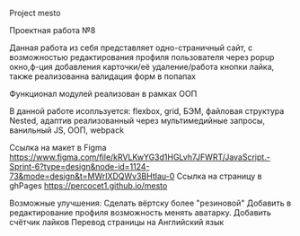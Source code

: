 Project mesto

Проектная работа №8

Данная работа из себя представляет одно-страничный сайт, с возможностью редактирования профиля пользователя через popup окно,ф-ция добавления карточки/её удаление/работа кнопки лайка, также реализованна валидация форм в попапах

Функционал модулей реализован в рамках ООП

В данной работе исопльзуется: 
flexbox, grid, БЭМ, файловая структура Nested, адаптив реализованный через мультимедийные запросы, ванильный JS, ООП, webpack

Ссылка на макет в Figma
https://www.figma.com/file/kRVLKwYG3d1HGLvh7JFWRT/JavaScript.-Sprint-6?type=design&node-id=1124-73&mode=design&t=MWrIXDQWv3BHtIau-0
Ссылка на страницу в ghPages
https://percocet1.github.io/mesto

Возможные улучшения: 
Сделать вёртску более "резиновой"
Добавить в редактирование профиля возможность менять аватарку.
Добавить счётчик лайков
Перевод страницы на Английский язык


